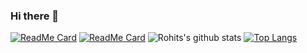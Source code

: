 ### Hi there 👋

<!--
**InfernapeXavier/InfernapeXavier** is a ✨ _special_ ✨ repository because its `README.md` (this file) appears on your GitHub profile.

Here are some ideas to get you started:

- 🔭 I’m currently working on ...
- 🌱 I’m currently learning ...
- 👯 I’m looking to collaborate on ...
- 🤔 I’m looking for help with ...
- 💬 Ask me about ...
- 📫 How to reach me: ...
- 😄 Pronouns: ...
- ⚡ Fun fact: ...
-->
[![ReadMe Card](https://github-readme-stats.vercel.app/api/pin/?username=InfernapeXavier&repo=InfernapeXavier.github.io)](https://github.com/InfernapeXavier/InfernapeXavier.github.io)
[![ReadMe Card](https://github-readme-stats.vercel.app/api/pin/?username=InfernapeXavier&repo=RustyBase)](https://github.com/InfernapeXavier/RustyBase)
![Rohits's github stats](https://github-readme-stats.vercel.app/api?username=InfernapeXavier&show_icons=true&hide=["stars","issues"])
[![Top Langs](https://github-readme-stats.vercel.app/api/top-langs/?username=InfernapeXavier)](https://github.com/anuraghazra/github-readme-stats)


